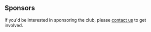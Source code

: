 ## Sponsors

<Profile name='Jane Street' links="Join Jane Street,https://www.janestreet.com/join-jane-street/\nWomen's Panel 03/03/2020,https://oxfordunichess.github.io/oucc-backend/files/Jane_Street_Womens_Panel.pdf\nHT'20" description='Jane Street is a quantitative trading firm and global liquidity provider. Our trading is based on mathematical modeling and strategies and we use innovative technology, a scientific approach, and a deep understanding of markets to stay successful. With over 1000 employees in our New York, London, Amsterdam, and Hong Kong offices, that’s a lot of ideas. Our next great idea could come from you; what will you come up with?' thumbnail='jane_street_logo.svg' />

<Profile name='Chess & Bridge' links="Shop now,https://shop.chess.co.uk/\nCHESS Magazine,https://www.chess.co.uk/\nHT'20" description='Chess & Bridge Online Store is your one place for all your chess needs. We stock chess books, equipment, software, dvds and more. We also stock quality bridge equipment and a range of great classical games such as poker, backgammon, mahjong and other traditional board games.\nIn addition to providing us with a number of sets, clocks, and magazines, Chess & Bridge is also offering all students of the university a 10% discount. Please contact the club to find out more.' thumbnail='chess-bridge01.png' />

<Profile name='University of Oxford' links="Apply for a grant,https://www.ox.ac.uk/students/life/clubs/clubs/registered-clubs/club-grants?wssl=1\nTT'17\nHT'20" description='The Clubs Committee of the University of Oxford Administration Staff meets termly to decide on the award of small sums to registered non-sports clubs to support their activities. The qualifying eligibility falls under special purpose grants and loans, to larger non-sports clubs that are long-established (continuously registered for at least five years with a membership of at least 30 for the entire period).\nOUCC was awarded a grant for the Hilary Term of 2020.' thumbnail='oxford.png' />

If you'd be interested in sponsoring the club, please [contact us](/contact) to get involved.